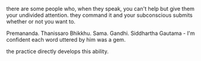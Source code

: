 there are some people who, when they speak, you can't help but give them your undivided attention. they command it and your subconscious submits whether or not you want to.

Premananda.
Thanissaro Bhikkhu.
Sama.
Gandhi.
Siddhartha Gautama - I'm confident each word uttered by him was a gem.

the practice directly develops this ability.
